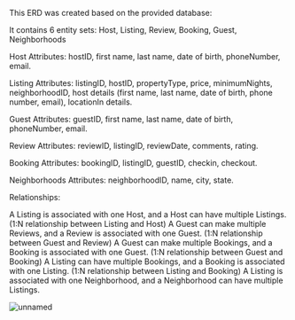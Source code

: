 This ERD was created based on the provided database:

It contains 6 entity sets: Host, Listing, Review, Booking, Guest, Neighborhoods

Host Attributes: hostID, first name, last name, date of birth, phoneNumber, email.

Listing Attributes: listingID, hostID, propertyType, price, minimumNights, neighborhoodID, host details (first name, last name, date of birth, phone number, email), locationIn details.

Guest Attributes: guestID, first name, last name, date of birth, phoneNumber, email.

Review Attributes: reviewID, listingID, reviewDate, comments, rating.

Booking Attributes: bookingID, listingID, guestID, checkin, checkout.

Neighborhoods Attributes: neighborhoodID, name, city, state.

Relationships:

A Listing is associated with one Host, and a Host can have multiple Listings. (1:N relationship between Listing and Host)
A Guest can make multiple Reviews, and a Review is associated with one Guest. (1:N relationship between Guest and Review)
A Guest can make multiple Bookings, and a Booking is associated with one Guest. (1:N relationship between Guest and Booking)
A Listing can have multiple Bookings, and a Booking is associated with one Listing. (1:N relationship between Listing and Booking)
A Listing is associated with one Neighborhood, and a Neighborhood can have multiple Listings.

![unnamed](https://github.com/iamdavidxu/Airbnb-Data-Modeling/assets/161985636/af38de6b-0b14-45a7-a070-9b94366e3db8)
